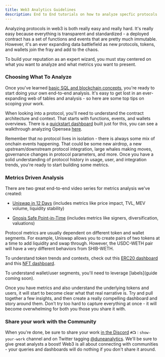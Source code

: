 ```yaml
---
title: Web3 Analytics Guidelines
description: End to End tutorials on how to analyze specfic protocols
---
```


Analyzing protocols in web3 is both really easy and really hard. It's really easy because everything is transparent and standardized - a deployed contract has a set of functions and events that are pretty much immutable. However, it's an ever expanding data battlefield as new protocols, tokens, and wallets join the fray and add to the chaos. 

To build your reputation as an expert wizard, you must stay centered on what you want to analyze and what metrics you want to present.

### Choosing What To Analyze

Once you've learned [basic SQL and blockchain concepts](https://web3datadegens.substack.com/p/a-basic-wizard-guide-to-dune-sql), you're ready to start doing your own end-to-end analysis. It's easy to get lost in an ever-expanding web of tables and analysis - so here are some top tips on scoping your work. 

When looking into a protocol, you'll need to understand the contract architecture and context. That starts with functions, events, and wallets overviews. There is a [quickstart dashboard](https://dune.com/duniversity/contract-quickstart) built just for this, you can see a walkthrough analyzing Opensea [here](https://web3datadegens.substack.com/p/how-to-start-analyzing-any-web3-protocol). 

Remember that no protocol lives in isolation - there is always some mix of onchain events happening. That could be some new airdrop, a new upstream/downstream protocol integration, large whales making moves, governance changes in protocol parameters, and more. Once you have a solid understanding of protocol history in usage, user, and integration trends, you're ready to start building some metrics.

### Metrics Driven Analysis

There are two great end-to-end video series for metrics analysis we've created:

- [Uniswap in 12 Days](https://www.youtube.com/watch?v=FtnGiI9MGgA&list=PLK3b5d4iK10cIrN8c_au9RrC0_eBCOyR2&index=1&t=149s) (includes metrics like price impact, TVL, MEV volume, liquidity stability)

- [Gnosis Safe Point-in-Time](https://www.youtube.com/watch?v=8atzYkpez5I) (includes metrics like signers, diversification, valuations)

Protocol metrics are usually dependent on different token and wallet segments. For example, Uniswap allows you to create pairs of two tokens at a time to add liquidity and swap through. However, the USDC-WETH pair will have a very different behaviors from SHIB-WETH. 

To understand token trends and contexts, check out this [ERC20 dashboard](https://dune.com/ilemi/Token-Overview-Metrics) and this [NFT dashboard](https://dune.com/rantum/NFT-Collection-Dashboard). 

To understand wallet/user segments, you'll need to leverage [labels](guide coming soon).

Once you have metrics and also understand the underlying tokens and users, it will start to become clear what that real narrative is. Try and pull together a few insights, and then create a really compelling dashboard and story around them. Don't try too hard to capture everything at once - it will become overwhelming for both you those you share it with. 

### Share your work with the Community

When you're done, be sure to share your work [in the Discord](https://discord.com/invite/ErrzwBz) `#📺︱show-your-work` channel and on Twitter tagging [@duneanalytics](https://twitter.com/DuneAnalytics). We'll be sure to give great analysts a boost! Web3 is all about connecting with communities - your queries and dashboards will do nothing if you don't share it around.